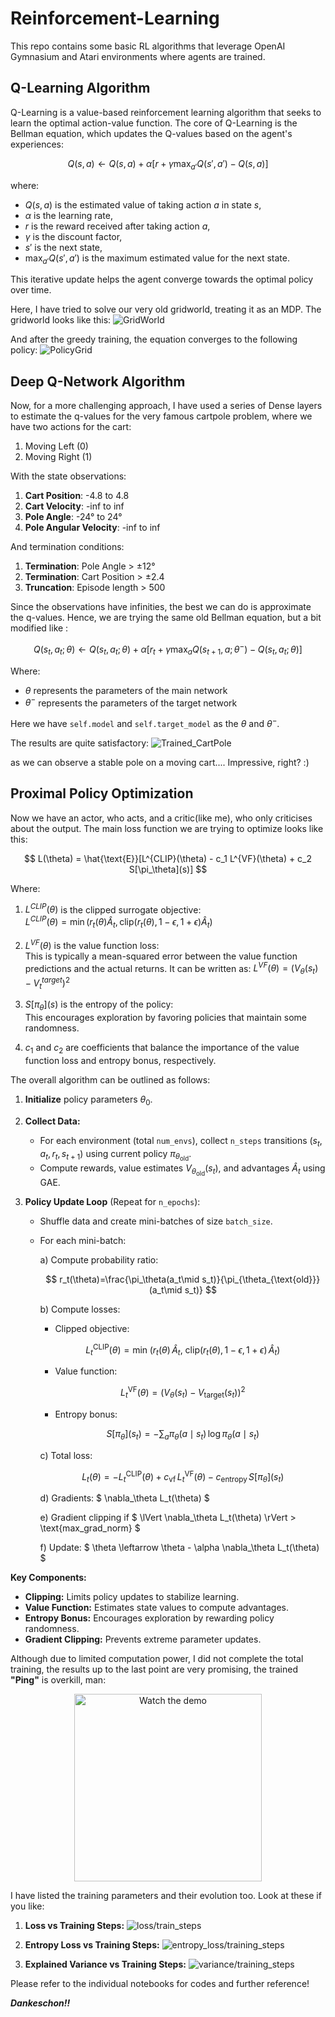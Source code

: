 # Reinforcement-Learning
This repo contains some basic RL algorithms that leverage OpenAI Gymnasium and Atari environments where agents are trained.

## Q-Learning Algorithm
Q-Learning is a value-based reinforcement learning algorithm that seeks to learn the optimal action-value function. The core of Q-Learning is the Bellman equation, which updates the Q-values based on the agent's experiences:

$$
Q(s, a) \leftarrow Q(s, a) + \alpha \left[ r + \gamma \max_{a'} Q(s', a') - Q(s, a) \right]
$$

where:
- $Q(s, a)$ is the estimated value of taking action $a$ in state $s$,
- $\alpha$ is the learning rate,
- $r$ is the reward received after taking action $a$,
- $\gamma$ is the discount factor,
- $s'$ is the next state,
- $\max_{a'} Q(s', a')$ is the maximum estimated value for the next state.

This iterative update helps the agent converge towards the optimal policy over time.

Here, I have tried to solve our very old gridworld, treating it as an MDP. The gridworld looks like this:
![GridWorld](images/gridworld.png)

And after the greedy training, the equation converges to the following policy:
![PolicyGrid](images/policy_grid.png)


## Deep Q-Network Algorithm
Now, for a more challenging approach, I have used a series of Dense layers to estimate the q-values for the very famous cartpole problem, 
where we have two actions for the cart:
1. Moving Left (0)
2. Moving Right (1)

With the state observations:
1. **Cart Position**: -4.8 to 4.8
2. **Cart Velocity**: -inf to inf
3. **Pole Angle**: -24° to 24°
4. **Pole Angular Velocity**: -inf to inf

And termination conditions:
1. **Termination**: Pole Angle > ±12°
2. **Termination**: Cart Position > ±2.4
3. **Truncation**: Episode length > 500

Since the observations have infinities, the best we can do is approximate the q-values. Hence, we are trying the same old Bellman equation, but a bit modified like :

$$
Q(s_t, a_t; \theta) \leftarrow Q(s_t, a_t; \theta) + \alpha [r_t + \gamma \max_{a} Q(s_{t+1}, a; \theta^-) - Q(s_t, a_t; \theta)]
$$  

Where:  
   - $\theta$ represents the parameters of the main network  
   - $\theta^-$ represents the parameters of the target network

Here we have `self.model` and `self.target_model` as the $\theta$ and $\theta^-$.

The results are quite satisfactory:
![Trained_CartPole](videos/cartpole_run.gif)

as we can observe a stable pole on a moving cart.... Impressive, right? :) 

## Proximal Policy Optimization
Now we have an actor, who acts, and a critic(like me), who only criticises about the output. The main loss function we are trying to optimize looks like this:

$$
   L(\theta) = \hat{\text{E}}[L^{CLIP}(\theta) - c_1 L^{VF}(\theta) + c_2 S[\pi_\theta](s)]
$$

Where:

1. $L^{CLIP}(\theta)$ is the clipped surrogate objective:  
   $L^{CLIP}(\theta) = \min(r_t(\theta)\hat{A}_t, \text{clip}(r_t(\theta), 1-\epsilon, 1+\epsilon)\hat{A}_t)$

2. $L^{VF}(\theta)$ is the value function loss:  
   This is typically a mean-squared error between the value function predictions and the actual returns. It can be written as:
   $L^{VF}(\theta) = (V_\theta(s_t) - V^{target}_t)^2$

3. $S[\pi_\theta](s)$ is the entropy of the policy:  
   This encourages exploration by favoring policies that maintain some randomness.

4. $c_1$ and $c_2$ are coefficients that balance the importance of the value function loss and entropy bonus, respectively.

The overall algorithm can be outlined as follows:

1. **Initialize** policy parameters $\theta_0$.

2. **Collect Data:**
   - For each environment (total `num_envs`), collect `n_steps` transitions $(s_t, a_t, r_t, s_{t+1})$ using current policy $\pi_{\theta_{\text{old}}}$.
   - Compute rewards, value estimates $V_{\theta_{\text{old}}}(s_t)$, and advantages $\hat{A}_t$ using GAE.

3. **Policy Update Loop** (Repeat for `n_epochs`):

   - Shuffle data and create mini-batches of size `batch_size`.

   - For each mini-batch:

     a) Compute probability ratio:

      $$
        r_t(\theta)=\frac{\pi_\theta(a_t\mid s_t)}{\pi_{\theta_{\text{old}}}(a_t\mid s_t)}
      $$

     b) Compute losses:

        - Clipped objective:

      $$
          L_t^{\mathrm{CLIP}}(\theta)
          = \min\!\big(r_t(\theta)\,\hat A_t,\ \mathrm{clip}(r_t(\theta),1-\epsilon,1+\epsilon)\,\hat A_t\big)
      $$

        - Value function:

      $$
          L_t^{\mathrm{VF}}(\theta)=\big(V_\theta(s_t)-V_{\mathrm{target}}(s_t)\big)^2
      $$

        - Entropy bonus:

      $$
          S[\pi_\theta](s_t) = -\sum_a \pi_\theta(a\mid s_t)\,\log \pi_\theta(a\mid s_t)
      $$

     c) Total loss:

      $$
        L_t(\theta) = -L_t^{\mathrm{CLIP}}(\theta) + c_{\mathrm{vf}}\,L_t^{\mathrm{VF}}(\theta) - c_{\mathrm{entropy}}\,S[\pi_\theta](s_t)
      $$

     d) Gradients: $ \nabla_\theta L_t(\theta) $

     e) Gradient clipping if $ \lVert \nabla_\theta L_t(\theta) \rVert > \text{max\_grad\_norm} $

     f) Update: $ \theta \leftarrow \theta - \alpha \nabla_\theta L_t(\theta) $

**Key Components:**
- **Clipping:** Limits policy updates to stabilize learning.
- **Value Function:** Estimates state values to compute advantages.
- **Entropy Bonus:** Encourages exploration by rewarding policy randomness.
- **Gradient Clipping:** Prevents extreme parameter updates.

Although due to limited computation power, I did not complete the total training, the results up to the last point are very promising, the trained **"Ping"** is overkill, man:

<p align="center">
  <a href="videos/ppo_pong_eval-step-0-to-step-3000.mp4">
    <img src="videos/ppo_pong_eval-step-0-to-step-3000.gif" alt="Watch the demo" width="300"/>
  </a>
</p>

I have listed the training parameters and their evolution too. Look at these if you like:

1. **Loss vs Training Steps:**
![loss/train_steps](images/loss.png)

2. **Entropy Loss vs Training Steps:**
![entropy_loss/training_steps](images/entropy_loss.png)

3. **Explained Variance vs Training Steps:**
![variance/training_steps](images/explained_variance.png)

Please refer to the individual notebooks for codes and further reference! 

***Dankeschon!!*** 